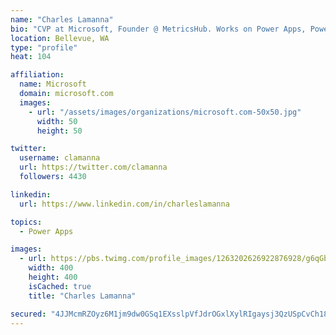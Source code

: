 ```yaml
---
name: "Charles Lamanna"
bio: "CVP at Microsoft, Founder @ MetricsHub. Works on Power Apps, Power Automate, Power Virtual Agent, Common Data Service and Dynamics 365."
location: Bellevue, WA
type: "profile"
heat: 104

affiliation:
  name: Microsoft
  domain: microsoft.com
  images:
    - url: "/assets/images/organizations/microsoft.com-50x50.jpg"
      width: 50
      height: 50

twitter:
  username: clamanna
  url: https://twitter.com/clamanna
  followers: 4430

linkedin:
  url: https://www.linkedin.com/in/charleslamanna

topics:
  - Power Apps

images:
  - url: https://pbs.twimg.com/profile_images/1263202626922876928/g6qGbHZ-_400x400.jpg
    width: 400
    height: 400
    isCached: true
    title: "Charles Lamanna"

secured: "4JJMcmRZOyz6M1jm9dw0GSq1EXsslpVfJdrOGxlXylRIgaysj3QzUSpCvCh18LjAPl0Ev4apIqDIgNz9hT9AoZMZxP1qYMugELNBlUD/ZbZS+/lLSZ5v1R/hJZ3TgrE8y8WqDjoJ1QvCPe6F2Ed5oIImvhOysfjSNUHXmvZID9rW5M/7dnl3hIy6IvU/3VCRpl9gJHH4Pjn7z1yt/rJD6WSqSjRv8eiRGLBQ92HsI69RxFtC12fqRjKE7Ksh38GB2o739o0cC1Aw42IJcpZV5OC0anQXdIFqhQ29Gagu65KVxf+l2ik6NmZrAVVk1/JEt0BR/2UIcI1U2Dih8H5bxzsXVorO0YzKueUKb7/+Xr25WaPJQB3J7rh5Ri5xexZwUuxZLoYZpdp1fQri2kamXeQ9ckIRT5eqJXpjy5Oybs8=;WV9M1i7vU85Vr3G+6iV1xg=="
---
```


